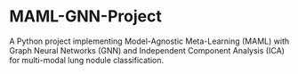 # MAML-GNN-Project
A Python project implementing Model-Agnostic Meta-Learning (MAML) with Graph Neural Networks (GNN) and Independent Component Analysis (ICA) for multi-modal lung nodule classification.
